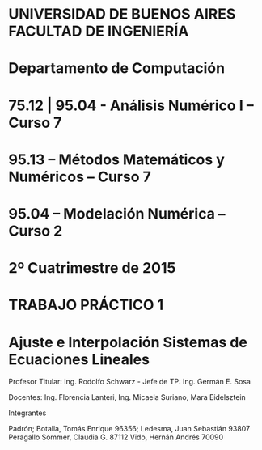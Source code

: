 # UNIVERSIDAD DE BUENOS AIRES FACULTAD DE  INGENIERÍA
# Departamento de Computación

# 75.12 | 95.04 - Análisis Numérico I – Curso 7

# 95.13 – Métodos Matemáticos y Numéricos – Curso 7

# 95.04 – Modelación Numérica – Curso 2

# 2º Cuatrimestre de 2015

# TRABAJO PRÁCTICO 1
# Ajuste e Interpolación Sistemas de Ecuaciones Lineales

Profesor Titular:  Ing. Rodolfo Schwarz - Jefe de TP: Ing. Germán E. Sosa

Docentes:
Ing. Florencia Lanteri, Ing. Micaela Suriano, Mara Eidelsztein

Integrantes

Padrón;
Botalla, Tomás Enrique
96356;
Ledesma, Juan Sebastián
93807
Peragallo Sommer, Claudia G.
87112
Vido, Hernán Andrés
70090
